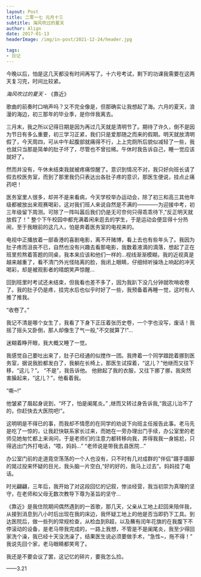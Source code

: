 ```yaml
---
layout: Post
title: 二零一七 元月十三
subtitle: 海风吹过的夏天
author: Align
date: 2017-01-13
headerImage: /img/in-post/2021-12-24/header.jpg

tags:
- 日记
---
```

今晚以后，怕是这几天都没有时间再写了。十六号考试，剩下的功课我需要在这两天复习完，时间比较紧。

*海风吹过的夏天* - 《靠近》

歌曲的前奏时口哨声吗？又不完全像是，但那确实让我想起了海。六月的夏天，浪漫的海边，初三那年的毕业季，是你伴我离去。

三月末，我之所以记得日期是因为再过几天就是清明节了。期待了许久，倒不是因为节日有多么重要，初三学习正紧，我们只是爱那随之而来的假期。明天就放清明假了，今天周四，可从中午起腹部就痛得不行，上上完厕所后貌似减轻了一些，我也就只当那是简单的肚子坏了，尽管也不曾拉稀。午休时我告诉自己，睡一觉应该就好了。

然而并没有，午休未结束我就被疼痛惊醒了。意识到情况不对，我只好向班长请了假去校医务室，而到了那里我仍只表达出各肚子疼的意识，那医生便说，挂点止痛药吧！

医务室里人很多，却并不是来看病，今天学校举办运动会，除了初三和高三其他年级都被放出来观赛喝彩，这对我们班人来说自然是不满的————为迎接中考，初三年级留下周测。可除了一阵叫嚣后我们仍是无可奈何只得乖乖待下,"反正明天就放假了！"
整个下午校园中都充满着闲来逛去的学生，于是运动会便显得十分热闹，至于我眼前的这几人，怕是奔着医务室的电视来的。

电视中正播放着一部香港的喜剧电影，离不开赌博，看上去也有些年头了。我因为肚子疼而沮丧不已，自然也没有兴趣去看那电影，我数着液滴的滴落，想起了正在班里煎熬着答题的同桌，我本来应该和他们一样的...视线渐渐模糊，我的近视真是越来越重了，看不清门外光怪陆离的脸，我闭上眼睛，仔细倾听操场上响起的冲天喝彩，却是被观影者的晴朗笑声惊醒...

回到班里时考试还未结束，但我看也差不多了，因为我趴下没几分钟就吹哨收卷了。我的肚子仍是疼，挂完水后也似乎时好了一些，我预备着再睡一觉，这时有人推了推我。

“收卷了。”

我记不清是哪个女生了，我看了下身下正压着张历史卷，一个字也没写，废话！我摇了摇头又卧倒，那人却像生了气一般,"不交就算了!"...

迷糊着睁开眼，我大概又睡了一觉。

我感觉自己要吐出来了，肚子已经通的似搅作一团。我搀着一个同学踉跄着挪到医务室，据说我脸都发白了，我躺在长椅上，那医生试探着，“这儿？”他继而又往下移，“这儿？”。 “不是”，我告诉他。
他掀起了我的衣服，又往下挪了挪，我突然害臊起来，“这儿？”，他看着我。

“嘶~!”

他皱紧了眉起身说到，“坏了，怕是阑尾炎。” ,继而又转过身告诉我,“我这儿治不了的，你赶快去大医院吧!”。

这明明是不得已的事，而我却不情愿的在同学的劝说下向班主任报告此事。老马先是吃了一惊的，让我赶快联系家长过来，而她在一旁办理出门手续，办公室里的老师见她匆忙都上来询问，于是老师们的注意力都转移向我，弄得我我一身尴尬，只得逃出门外打电话，“喂，妈妈...” “老师说是带我去县医院...”

办公室门前的走道竟空荡荡的一个人也没有，只不时有几对成群的"伴侣"蹑手蹑脚的晃过投来怀疑的目光，我头脑一片空白,“好的好的，我马上过去”。妈妈挂了电话。

时光翩翩，三年后，我开始了对这段回忆的记叙，惨淡经营，我当初崇为真理的坚守，在老师和父母无数次教导下尊为圣旨的坚守...

《靠近》是我住院期间偶然遇到的一首歌，那几天，父亲从工地上赶回来陪伴我，从接到消息到八小时后出现在我的床边，我怀疑工地上的他是否当即扔下工具。到达医院后，做一些列的常规检查，从检血到B超，以及蘸有闰年花旗的在我腹下不停滚动的设备，是老马带我完成的，一路上我想，不管是不是阑尾炎，我至少得回家洗个澡，我已经十天没洗澡了，结果医生说必须要做手术，“急性~，拖不得！” 我说先回个家，老马眼睛都笑弯了。

我还是不要会议了罢，这记忆的碎片，要我怎么捡。

——3.21
